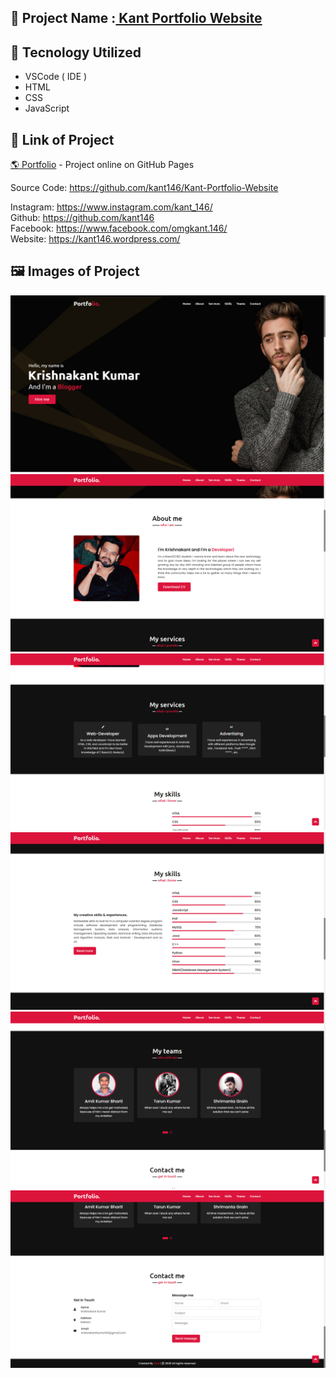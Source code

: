 ## 🚀 Project Name :<a href="https://kant146.github.io/Kant-Portfolio-Website/"> Kant Portfolio Website </a>


## 🧰 Tecnology Utilized
* VSCode ( IDE )
* HTML
* CSS
* JavaScript

## 🔗 Link of Project
[ 🌎 Portfolio](https://kant146.github.io/Kant-Portfolio-Website/) - Project online on GitHub Pages

 Source Code: https://github.com/kant146/Kant-Portfolio-Website

Instagram: https://www.instagram.com/kant_146/ <br/>
Github: https://github.com/kant146   <br/>
Facebook: https://www.facebook.com/omgkant.146/  <br/>
Website: https://kant146.wordpress.com/   <br/>

## 🖼️ Images of Project

<div align="center">
   <a href="https://kant146.github.io/Kant-Portfolio-Website/"><img src="img1.png" /> </a>
   </br>
   <a href="https://kant146.github.io/Kant-Portfolio-Website/"><img src="img2.png"/></a>
   </br> 
   <a href="https://kant146.github.io/Kant-Portfolio-Website/"><img src="img3.png" /> </a>
   </br>
   <a href="https://kant146.github.io/Kant-Portfolio-Website/"><img src="img4.png" /> </a>
   </br>
   <a href="https://kant146.github.io/Kant-Portfolio-Website/"><img src="img5.png" />  </a>
   </br> 
   <a href="https://kant146.github.io/Kant-Portfolio-Website/"><img src="img6.png" /> </a>
</div>




